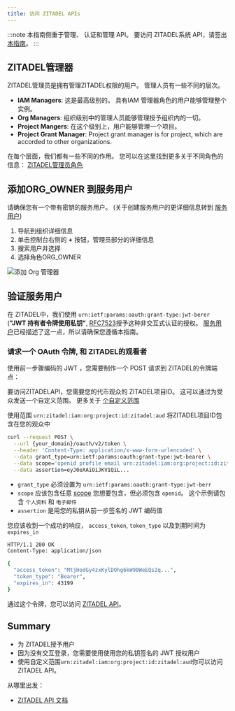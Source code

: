 ```yaml
---
title: 访问 ZITADEL APIs
---
```


:::note
本指南侧重于管理、 认证和管理 API。 要访问 ZITADEL系统 API，请签出 [本指南](./access-zitadel-system-api)。
:::

## ZITADEL管理器

ZITADEL管理员是拥有管理ZITADEL权限的用户。 管理人员有一些不同的层次。

- **IAM Managers**: 这是最高级别的。 具有IAM 管理器角色的用户能够管理整个实例。
- **Org Managers**: 组织级别中的管理人员能够管理授予组织内的一切。
- **Project Mangers**: 在这个级别上，用户能够管理一个项目。
- **Project Grant Manager**: Project grant manager is for project, which are accorded to other organizations.

在每个层面，我们都有一些不同的作用。 您可以在这里找到更多关于不同角色的信息： [ZITADEL管理员角色](../../guides/manage/console/managers#roles)

## 添加ORG_OWNER 到服务用户

请确保您有一个带有密钥的服务用户。 (关于创建服务用户的更详细信息转到 [服务用户](serviceusers.md))

1. 导航到组织详细信息
2. 单击控制台右侧的 **+** 按钮，管理员部分的详细信息
3. 搜索用户并选择
4. 选择角色ORG_OWNER

![添加 Org 管理器](/img/console_org_manager_add.gif)

## 验证服务用户

在 ZITADEL中，我们使用 `urn:ietf:params:oauth:grant-type:jwt-berer` (**"JWT 持有者令牌使用私钥"**, [RFC7523](https://tools.ietf.org/html/rfc7523)授予这种非交互式认证的授权。 [服务用户](serviceusers.md)已经描述了这一点，所以请确保您遵循本指南。

### 请求一个 OAuth 令牌, 和 ZITADEL的观看者

使用前一步骤编码的 JWT ，您需要制作一个 POST 请求到 ZITADEL的令牌端点：

要访问ZITADELAPI，您需要您的代币观众的 ZITADEL项目ID。 这可以通过为受众发送一个自定义范围。 更多关于 [个自定义范围](../../apis/openidoauth/scopes)

使用范围 `urn:zitadel:iam:org:project:id:zitadel:aud` 将ZITADEL项目ID包含在您的观众中

```bash
curl --request POST \
  --url {your_domain}/oauth/v2/token \
  --header 'Content-Type: application/x-www-form-urlencoded' \
  --data grant_type=urn:ietf:params:oauth:grant-type:jwt-bearer \
  --data scope='openid profile email urn:zitadel:iam:org:project:id:zitadel:aud' \
  --data assertion=eyJ0eXAiOiJKV1QiL...
```

- `grant_type` 必须设置为 `urn:ietf:params:oauth:grant-type:jwt-berr`
- `scope` 应该包含任意 [scope](../../apis/openidoauth/scopes) 您想要包含，但必须包含 `openid`。 这个示例请包含 `个人资料` 和 `电子邮件`
- `assertion` 是用您的私钥从前一步签名的 JWT 编码值

您应该收到一个成功的响应， `access_token`, `token_type` 以及到期时间为 `expires_in`

```bash
HTTP/1.1 200 OK
Content-Type: application/json

{
  "access_token": "MtjHodGy4zxKylDOhg6kW90WeEQs2q...",
  "token_type": "Bearer",
  "expires_in": 43199
}
```

通过这个令牌，您可以访问 [ZITADEL API](../../apis/introduction)。

## Summary

- 为 ZITADEL授予用户
- 因为没有交互登录，您需要使用使用您的私钥签名的 JWT 授权用户
- 使用自定义范围`urn:zitadel:iam:org:project:id:zitadel:aud`你可以访问 ZITADEL API。

从哪里出发：

- [ZITADEL API 文档](../../apis/introduction)
